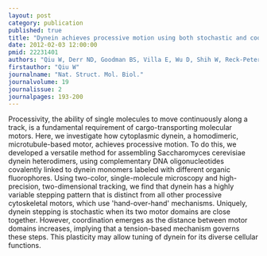 ```yaml
---
layout: post
category: publication
published: true
title: "Dynein achieves processive motion using both stochastic and coordinated stepping."
date: 2012-02-03 12:00:00
pmid: 22231401
authors: "Qiu W, Derr ND, Goodman BS, Villa E, Wu D, Shih W, Reck-Peterson SL"
firstauthor: "Qiu W"
journalname: "Nat. Struct. Mol. Biol."
journalvolume: 19
journalissue: 2
journalpages: 193-200
---
```


Processivity, the ability of single molecules to move continuously along a track, is a fundamental requirement of cargo-transporting molecular motors. Here, we investigate how cytoplasmic dynein, a homodimeric, microtubule-based motor, achieves processive motion. To do this, we developed a versatile method for assembling Saccharomyces cerevisiae dynein heterodimers, using complementary DNA oligonucleotides covalently linked to dynein monomers labeled with different organic fluorophores. Using two-color, single-molecule microscopy and high-precision, two-dimensional tracking, we find that dynein has a highly variable stepping pattern that is distinct from all other processive cytoskeletal motors, which use 'hand-over-hand' mechanisms. Uniquely, dynein stepping is stochastic when its two motor domains are close together. However, coordination emerges as the distance between motor domains increases, implying that a tension-based mechanism governs these steps. This plasticity may allow tuning of dynein for its diverse cellular functions.

